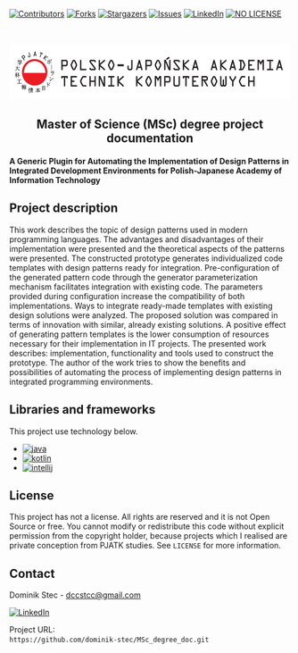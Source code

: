 <!--
*** Thanks for checking out c. If you have a suggestion
*** that would make this better, please fork the repo and create a pull request
*** or simply open an issue with the tag "enhancement".
*** Thanks again! Now go create something AMAZING! :D
-->

<!-- PROJECT SHIELDS -->
<!--
*** I'm using markdown "reference style" links for readability.
*** Reference links are enclosed in brackets [ ] instead of parentheses ( ).
*** See the bottom of this document for the declaration of the reference variables
*** for contributors-url, forks-url, etc. This is an optional, concise syntax you may use.
*** https://www.markdownguide.org/basic-syntax/#reference-style-links
-->

[![Contributors][contributors-shield]][contributors-url]
[![Forks][forks-shield]][forks-url]
[![Stargazers][stars-shield]][stars-url]
[![Issues][issues-shield]][issues-url]
[![LinkedIn][linkedin-shield]][linkedin-url]
[![NO LICENSE][license-shield]][license-url]

<!-- PROJECT LOGO -->
<br />
<p align="center">
  <a href="https://pja.edu.pl/">
    <img src="images/logo_waw.png" alt="Logo" width="540" height="100">
  </a>

  <h2 align="center">Master of Science (MSc) degree project documentation</h2>

  <p align="center">
    <h4> A Generic Plugin for Automating the Implementation of Design Patterns in Integrated Development Environments for Polish-Japanese Academy of Information Technology </h4>
    <!-- <br />
    <a href="https://github.com/dccstcc/SoftDrive_doc"><strong>» go to DOCUMENT »</strong></a>
    <br />
    <br /> -->
    <!-- <a href="https://github.com/othneildrew/Best-README-Template">View Demo</a>
    ·
    <a href="https://github.com/othneildrew/Best-README-Template/issues">Report Bug</a>
    ·
    <a href="https://github.com/othneildrew/Best-README-Template/issues">Request Feature</a> -->
  </p>
</p>

<!-- ABOUT THE PROJECT -->

## Project description

<p>
  This work describes the topic of design patterns used in modern programming languages. The advantages and disadvantages of their implementation were presented and the theoretical aspects of the patterns were presented. The constructed prototype generates individualized code templates with design patterns ready for integration. Pre-configuration of the generated pattern code through the generator parameterization mechanism facilitates integration with existing code. The parameters provided during configuration increase the compatibility of both implementations. Ways to integrate ready-made templates with existing design solutions were analyzed. The proposed solution was compared in terms of innovation with similar, already existing solutions. A positive effect of generating pattern templates is the lower consumption of resources necessary for their implementation in IT projects. The presented work describes: implementation, functionality and tools used to construct the prototype. The author of the work tries to show the benefits and possibilities of automating the process of implementing design patterns in integrated programming environments.
</p>

## Libraries and frameworks

This project use technology below.

- [![java][java-shield]][java-url]
- [![kotlin][kotlin-shield]][kotlin-url]
- [![intellij][intellij-shield]][intellij-url]


<!-- LICENSE -->

## License

This project has not a license.
All rights are reserved and it is not Open Source or free. You cannot modify or redistribute this code without explicit permission from the copyright holder, because projects which I realised are private conception from PJATK studies.
See `LICENSE` for more information.

<!-- CONTACT -->

## Contact

Dominik Stec - dccstcc@gmail.com

[![LinkedIn][linkedin-shield]][linkedin-url]

Project URL:
<br />
`https://github.com/dominik-stec/MSc_degree_doc.git`

<!-- ACKNOWLEDGEMENTS
## Acknowledgements
* [GitHub Emoji Cheat Sheet](https://www.webpagefx.com/tools/emoji-cheat-sheet)
* [Img Shields](https://shields.io)
* [Choose an Open Source License](https://choosealicense.com)
* [GitHub Pages](https://pages.github.com)
* [Animate.css](https://daneden.github.io/animate.css)
* [Loaders.css](https://connoratherton.com/loaders)
* [Slick Carousel](https://kenwheeler.github.io/slick)
* [Smooth Scroll](https://github.com/cferdinandi/smooth-scroll)
* [Sticky Kit](http://leafo.net/sticky-kit)
* [JVectorMap](http://jvectormap.com)
* [Font Awesome](https://fontawesome.com)

-->

<!-- MARKDOWN LINKS & IMAGES -->
<!-- https://www.markdownguide.org/basic-syntax/#reference-style-links -->

[contributors-shield]: https://img.shields.io/github/contributors/dominik-stec/MSc_degree_doc.svg?style=for-the-badge
[contributors-url]: https://github.com/dominik-stec/MSc_degree_doc/graphs/contributors
[forks-shield]: https://img.shields.io/github/forks/dominik-stec/MSc_degree_doc.svg?style=for-the-badge
[forks-url]: https://github.com/dominik-stec/MSc_degree_doc/network/members
[stars-shield]: https://img.shields.io/github/stars/dominik-stec/MSc_degree_doc.svg?style=for-the-badge
[stars-url]: https://github.com/dominik-stec/MSc_degree_doc/stargazers
[issues-shield]: https://img.shields.io/github/issues/dominik-stec/MSc_degree_doc.svg?style=for-the-badge
[issues-url]: https://github.com/dominik-stec/MSc_degree_doc/issues
[license-shield]: https://img.shields.io/badge/License-NONE-orange
[license-url]: https://github.com/dominik-stec/MSc_degree_doc/blob/master/LICENSE.md
[linkedin-shield]: https://img.shields.io/badge/-LinkedIn-black.svg?style=for-the-badge&logo=linkedin&colorB=555
[linkedin-url]: https://www.linkedin.com/in/dominik-stec
[product-screenshot]: images/screenshot.png
[java-shield]: https://img.shields.io/badge/-Java-red
[java-url]: https://www.java.com/en/
[kotlin-shield]: https://img.shields.io/badge/-Kotlin-blue
[kotlin-url]: https://kotlinlang.org/
[intellij-shield]: https://img.shields.io/badge/-IntelliJPlatformSDK-gold
[intellij-url]: https://plugins.jetbrains.com/docs/intellij/welcome.html

